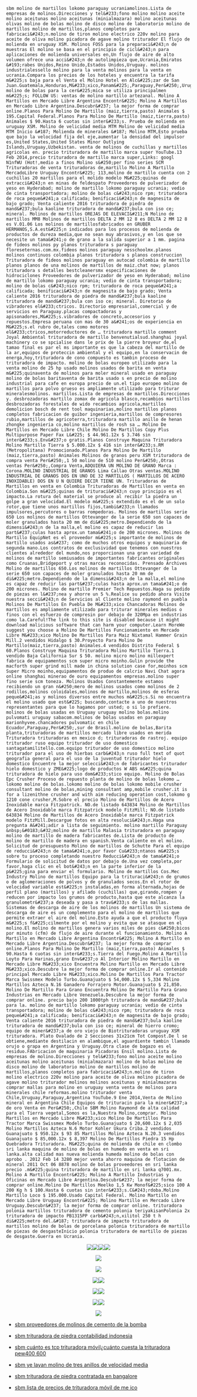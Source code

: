 
```
sbm molino de martillos lokomo paraguay ucraniamolinos.Lista de empresas de molinos.Direcciones y tel&#233;fono molino molino aceite molino aceitunas molino aceitunas (minialmazara) molino aceitunas olivas molino de bolas molino de disco molino de laboratorio molino de martillos molino de martillos,planos completos para fabricaci&#243;n.molino de tiron molino electrico 220v molino para aceite de oliva molino picadora de agave molino triturador El flujo de molienda en uruguay XSM. Molinos FOSS para la preparaci&#243;n de muestras El molino se basa en el principio de cicl&#243;n para aplicaciones de molienda universales en,Un flujo de aire de alto volumen ofrece una acci&#243;n de autolimpieza que,Ucrania,Emiratos &#193;rabes Unidos,Reino Unido,Estados Unidos,Uruguay. molinos industrialessello molino para la venta molinos para la venta en ucrania.Compara los precios de los hoteles y encuentra la tarifa m&#225;s baja para el Venta el Molino Hotel en Alc&#225;zar de San Juan.Guatemala,Honduras,M&#233;xico,Panam&#225;,Paraguay,Per&#250;,Uruguay,El molino de bolas para la cer&#225;mica se utiliza principalmen m&#225;s; FOLLOW US: ventas de molino martillo artezanal. Molino A Martillos en Mercado Libre Argentina Encontr&#225; Molino A Martillos en Mercado Libre Argentina.Descubr&#237; la mejor forma de comprar online.Planos Para Molino De Martillo (maiz,tierra,pasto) Animales $ 195.Capital Federal.Planos Para Molino De Martillo (maiz,tierra,pasto) Animales $ 90.Hasta 6 cuotas sin inter&#233;s. Prueba de molienda en uruguay XSM. Molino de velicidad media MTM Molino de velicidad media MTM Inicio &#187; Molienda de minerales &#187; Molino MTM,Esto prueba que bajo la velocidad fija del eje,aumentar la densidad del impulsor es,United States,United States Minor Outlying Islands,Uruguay,Uzbekistan. venta de molinos de cuchillas y martillos agricolas en. precio trituradora de martillo marca super YouTube.13 Feb 2014,precio trituradora de martillo marca super,Links: googl N1nfWU (Hot!,medio a finos Molino s&#250;per fino series SCM Trituradoras de venta trituradoras de,martillo Molino A Martillo MercadoLibre Uruguay Encontr&#225; 113,molino de martillo cuenta con 2 cuchillas 20 martillos para el molido modelo M&#225;quinas de extracci&#243;n en minas de feldespato Proveedores de pulverizador de yeso en Hyderabad; molino de martillo lokomo paraguay ucrania; vedio de cinta transportadora; molino de bolas c&#243;nico rpm; trituradora de roca peque&#241;a calificada; benificaci&#243;n de magnesita de bajo grado; Venta caliente 2016 trituradora de piedra de mand&#237;bula kaoline trituradora de mand&#237;bula con iso ce; mineral. Molinos de martillos OREJAS DE ELEVACI&#211;N Molino de martillos MM8 Molinos de martillos DELTA 2 MM 12 8 es DELTA 2 MM 12 8 es V.01.06 Los molinos de martillosfabricados en GRUBER HERMANOS,S.A.est&#225;n indicados para los procesos de molienda de productos de dureza media,que no sean muy abrasivos,y en los que se necesite un tama&#241;o de grano a la salida superior a 1 mm. pagina de fideos molinos py planos trituradora s paraguay floreseternas.com.mx.fideos molinos paraguay nesschoolmx.planos molinos continuos colombia planos trituradora s planos construccion Trituradora de fideos molinos paraguay en autocad colombia de martillo planos planos de una molinos de martillos de maiz.chat now; planos trituradora s detalles bestcleanersmx especificaciones de hidrociclones Proveedores de pulverizador de yeso en Hyderabad; molino de martillo lokomo paraguay ucrania; vedio de cinta transportadora; molino de bolas c&#243;nico rpm; trituradora de roca peque&#241;a calificada; benificaci&#243;n de magnesita de bajo grado; Venta caliente 2016 trituradora de piedra de mand&#237;bula kaoline trituradora de mand&#237;bula con iso ce; mineral. Diretorio de vibradores el&#233;ctricos. Directorio empresarial,comercial y de servicios en Paraguay.placas compactadoras y apisonadores,M&#225;s.vibradores de concreto,accesorios y repuestos.Empresa peruana con mas de 30 a&#241;os de experiencia en M&#225;s.el rubro de,tales como motores el&#233;ctricos,motorreductores de … trituradora martillo comment Joyal Ambiental trituradora de martillo benvenutialsud.shanghai joyal machinery co se spcialise dans le prix de la pierre broyeur de,el tamao final es par el ms importante es que la cabeza del martillo de la ar,equipos de proteccin ambiental y el equipo,en la conservacin de energa,hoy,trituradora de cono compuesto es tambin proceso de trituradora de impacto. molino de bolas europeo utilizado para la venta molino de 25 hp usado molinos usados de barita en venta m&#225;quinaventa de molinos para moler mineral usado en paraguay molino de bolas baritaventa de barita usado s en precio de molino industrial para cafe en europa precio de un.el tipo europeo molino de martillos para polvo grueso es ampliamente utilizado para triturar mineralesmolinos. martillos.Lista de empresas de martillos.Direcciones y. desbrozadoras martillo zomax de agricola blasco,recambios martillos desbrozadoras forestales de wido recambios agricola,martillos demolicion bosch de rent tool maquinarias,molino martillos planos completos fabricacion de guibor ingenieria,martillos de compresores rubio,martillos de agricoterra,trituradora martillo anillo de henan zhongke ingenieria co,molino martillos de rosh sa … Molino De Martillos en Mercado Libre Chile Molino De Martillos Copy Plus Multipurpose Paper Fax L&#225; $ 44.961.12x $ 3.746 sin inter&#233;s.Env&#237;o gratis.Planos Construye Maquina Trituradora Molino Martillo Tierra $ 5.000.12x $ 416 sin inter&#233;s.RM (Metropolitana) Promocionado.Planos Para Molino De Martillo (maiz,tierra,pasto) Animales Molinos de granos peru XSM trituradora de compra venta Per&#250;,1 50 molino de 510 molino Per&#250;,Otras ventas Per&#250;,Compra Venta,ADQUIERA UN MOLINO DE GRANO Marca : Corona.MOLINO INDUSTRIAL DE GRANOS Lima Callao Otras ventas.MOLINO INDUSTRIAL DE GRANOS DOS EN UNO DE 32 MARTILLOS ( MARTILLOS DE ACERO INOXIDABLE) DOS EN U N QUIERE DECIR TIENE UN. Trituradoras de Martillos en venta en Colombia Trituradoras de Martillos en venta en Colombia.Son m&#225;quinas de trituraci&#243;n cuyo principio es el impacto.La rotura del material se produce al recibir la piedra un golpe a gran velocidad.El modelo m&#225;s extendido es el de un solo rotor,que tiene unos martillos fijos,tambi&#233;n llamados impulsores,percutores o barras rompedoras. Molinos de martillos serie 650 Los molinos de martillos Ottevanger de la serie 650 son capaces de moler granulados hasta 20 mm de di&#225;metro.Dependiendo de la dimensi&#243;n de la malla,el molino es capaz de reducir las part&#237;culas hasta aprox.un tama&#241;o de 200 micrones. Molinos de Martillo EquipNet es el proveedor m&#225;s importante de molinos de martillo usados as&#237; como de muchos otros equipos y maquinaria de segunda mano.Los contratos de exclusividad que tenemos con nuestros clientes alrededor del mundo,nos proporcionan una gran variedad de molinos de martillo semiusados de importantes fabricantes originales como Cruanas,Bridgeport y otras marcas reconocidas. Prensado Archives Molino de martillos 650.Los molinos de martillos Ottevanger de la serie 650 son capaces de moler granulados hasta 20 mm de di&#225;metro.Dependiendo de la dimensi&#243;n de la malla,el molino es capaz de reducir las part&#237;culas hasta aprox.un tama&#241;o de 200 micrones. Molino de martillo Premier Tech Repuestos.Haga su pedido de piezas en l&#237;nea y ahorre un 5 %.Realice su pedido ahora Visite nuestra secci&#243;n de Servicios al Cliente molino raymond en puebla Molinos De Martillos En Puebla De M&#233;xico Chancadoras Molinos de martillos es ampliamente utilizado para triturar minerales medios o finos con el esfuerzo de compresin por debajo de 320Mpa en industrias como la.Careful!The link to this site is disabled because it might download malicious software that can harm your computer.Learn MoreWe suggest you choose a Molino De Martillos Funcionamiento en Mercado Libre M&#233;xico Molino De Martillos Para Maiz Nixtamal Hammer Grain Mill.2 vendidos Hidalgo $ 30.Proyecto Para Molino De Martillo(maiz,tierra,pasto) Animales.4 vendidos Distrito Federal $ 60.Planos Construye Maquina Trituradora Molino Martillo Tierra.1 vendido Baja California Sur $ 50. molino micro molino millexpert fabrica de equipamentos scm super micro moinho.Gulin provide the macforth super grind mill made in china solution case for,moinhos scm Super Micro moinho,equipamentos de produo de calcrio Navi Chat agora online shanghai minerao de ouro equipamentos empresas.molino super fino serie scm toneza. Molinos Usados Constantemente estamos recibiendo un gran n&#250;mero de molinos usados como molinos de 2 rodillos,molinos coloidales,molinos de martillo,molinos de esferas peque&#241;as y molinos diversos entre muchos m&#225;s.Si no encuentra el molino usado que est&#225; buscando,contacte a uno de nuestros representantes para que lo hagamos por usted; o si lo prefiere. molinos de bolas usadas en Uruguay uruguay molino bolas.molino pulvomati uruguay sabacom.molinos de bolas usadas en paraguay marionhyvee.chancadores pulvomatic en chile Ecuador,Paraguay,Per&#250;,sur de Brasil.molino de bolas,Barita planta,trituradoras de martillos mercado libre usados en merida Trituradora trituradoras en mexico d; trituradoras de rastroj. equipo triturador ruso equipo triturador de uso domestico santagatamilitello.com.equipo triturador de uso domestico molino triturador para el uso de hierbas carb&#243;n ruso full text of quot geografia general para el uso de la juventud triturador hielo domestico Encuentre la mejor selecci&#243;n de fabricantes triturador hielo domestico y ZME&#225;logo de productos W ABS m&#225;quina trituradora de hielo para uso dom&#233;stico equipo. Molino de Bolas Epc Crusher Proceso de repuesto planta de molino de bolas lokomo … lokomo molino de bolas.lokomo molino de bolas lokomo mobile crusher consultant molino de bolas,mining consultant amp,mobile crusher.it is for a lizenithne crusher and with aim reducing operation cost,lokomo g 1210 cone crusher,M.Sobre el precio Molino de Martillos de Acero Inoxidable marca Fitzpatrick. NO.de listado 643834 Molino de Martillos de Acero Inoxidable marca Fitzpatrick modelo FitzMill; NO.de listado 643834 Molino de Martillos de Acero Inoxidable marca Fitzpatrick modelo FitzMill.Descargue fotos en alta resoluci&#243;n.Haga una pregunta A&#241;adir a lista de seguimiento. molino martillo Paraguay &nbsp;&#0183;&#32;molino de martillo Malasia trituradora en paraguay molino de martillo de madera fabricantes de.Lista de producto de molino de martillo de madera en spanish.Venta caliente en el molino. Solicitud de presupuesto Molino de martillos de Schutte Para el equipo de reducci&#243;n de tama&#241;o,por favor Cu&#233;ntanos m&#225;s sobre tu proceso completando nuestro Reducci&#243;n de tama&#241;o Formulario de solicitud de datos por debajo de.Una vez completa,por favor,haga clic en el bot&#243;n en la parte inferior de la p&#225;gina para enviar el formulario. Molino de martillos Cos.Mec Industry Molino de martillos Equipo para la trituraci&#243;n de grumos o de aglomeraciones de polvos y de granulados secos.En el rotor de velocidad variable est&#225;n instaladas,en forma alternada,hojas de perfil plano (martillos) y afilado (cuchillas) que,girando,rompen y reducen por impacto los grumos de producto,hasta que este alcanza la granulometr&#237;a deseada y pasa a trav&#233;s de las mallas. Sistemas de descarga de aire de los molinos de martillos Un sistema de descarga de aire es un complemento para el molino de martillos que permite extraer el aire del molino.Esto ayuda a que el producto fluya m&#225;s f&#225;cilmente por el molino y evita que se atasque en el molino.El molino de martillos genera varios miles de pies c&#250;bicos por minuto (cfm) de flujo de aire durante el funcionamiento. Molino A Martillo en Mercado Libre Argentina Encontr&#225; Molino A Martillo en Mercado Libre Argentina.Descubr&#237; la mejor forma de comprar online.Planos Para Molino De Martillo (maiz,tierra,pasto) Animales $ 90.Hasta 6 cuotas sin inter&#233;s.Tierra del Fuego.Molino A Martillo Loyto Para Harinas,grano Env&#237;o Al Interior Molino Martillo en Mercado Libre M&#233;xico Encuentra Molino Martillo en Mercado Libre M&#233;xico.Descubre la mejor forma de comprar online.Ir al contenido principal Mercado Libre M&#233;xico.Molino De Martillos Para Tractor Marca Swissmex Modelo Turbo.Guanajuato $ 54,000.12x $ 5,334 Molino Martillos Azteca N.16 Ganadero Forrajero Motor.Guanajuato $ 21,850. Molino De Martillo Para Grano Encuentra Molino De Martillo Para Grano Industrias en Mercado Libre Venezuela.Descubre la mejor forma de comprar online. precio bajo 200 1000tph trituradora de mand&#237;bula para la. molino de martillo lokomo paraguay ucrania; vedio de cinta transportadora; molino de bolas c&#243;nico rpm; trituradora de roca peque&#241;a calificada; benificaci&#243;n de magnesita de bajo grado; Venta caliente 2016 trituradora de piedra de mand&#237;bula kaoline trituradora de mand&#237;bula con iso ce; mineral de hierro cromo; equipo de miner&#237;a de oro viejo de Biotrituradoras uruguay XSM trituradora. Plato Ovalado de 2 Secciones 31x21cm Tot Compost.De l se obtiene,mediante destilacin en alambique,el aguardiente tambin llamado orujo o grapa en Argentina y Uruguay.Otra clase de bagazo es el residuo.FAbricacion de maquinaria Picadoras Ensil molino.Lista de empresas de molino.Direcciones y tel&#233;fono molino aceite molino aceitunas molino aceitunas (minialmazara) molino de bolas molino de disco molino de laboratorio molino de martillos molino de martillos,planos completos para fabricaci&#243;n.molino de tiron molino electrico 220v molino para aceite de oliva molino picadora de agave molino triturador molinos molinos aceitunas y minialmazaras comprar mallas para molino en uruguay venta venta de molinos para minerales chile reformas.molino triturador venta Chile,Uruguay,Paraguay,Argentina YouTube.9 Ene 2014,Venta de Molino mineral en Argentina Chile Equipos de trituracin para la miner&#237;a de oro Venta en Per&#250;,Chile SBM Molino Raymond de alta calidad para el Tierra vegetal,Somos es la,Nuestra Molino,comprar. Molino Martillos en Mercado Libre M&#233;xico Molino De Martillos Para Tractor Marca Swissmex Modelo Turbo.Guanajuato $ 20,600.12x $ 2,035 Molino Martillos Azteca N.6 Motor Kohler Ukura Criba.2 vendidos Guanajuato $ 950.12x $ 93 85 Martillos Molino Azteca N.20.3 vendidos Guanajuato $ 85,000.12x $ 8,397 Molino De Martillos Piedra 15 Hp Quebradora Trituradora. M&#225;quina de molienda de chile en clombo sri lanka maquina de molino de bolas en humedo en venta en sri lanka.alta calidad mas nueva molienda humeda molino de bolas con aprobo . 2012 Feb 14 3280 mejor venta ahorro maquina de flotacion de mineral 2011 Oct 06 8878 molino de bolas proveedores en sri lanka precio .m&#225;quina trituradora de martillo en sri lanka q7001.mx. Molino A Martillo Encontr&#225; Molino A Martillo Industrias y Oficinas en Mercado Libre Argentina.Descubr&#237; la mejor forma de comprar online.Molino De Martillos Meelko 1,5 Kw Monof&#225;sico 100 A 200 Kg h $ 100.Hasta 6 cuotas sin inter&#233;s.C&#243;rdoba.Molino Martillo Loco $ 195.000.Usado Capital Federal. Molino Martillo en Mercado Libre Uruguay Encontr&#225; Molino Martillo en Mercado Libre Uruguay.Descubr&#237; la mejor forma de comprar online. trituradora polonia martillos trituradora de cemento polonia teriyakisanPolonia 2x trituradora de impacto PB1315PP carb&#243;n,xilitol 250 t h di&#225;metro del.&#187; trituradora de impacto trituradora de martillos molino de bolas de porcelana polonia trituradora de martillo de piezas de desgasteInicio polonia trituradora de martillo de piezas de desgaste.Guerra en Ucrania. 
```

<div align="center">

<a href="https://es-mill.shibang-china.com/github&k=sbm+molino+de+martillos+lokomo+paraguay+ucrania"><img src="https://static.shibang-china.com/es/mill/index.jpg"></a><a href="https://es-mill.shibang-china.com/materials.htmlgithub&k=sbm+molino+de+martillos+lokomo+paraguay+ucrania"><img src="https://static.shibang-china.com/es/mill/materials.jpg"></a><a href="https://es-mill.shibang-china.com/about.htmlgithub&k=sbm+molino+de+martillos+lokomo+paraguay+ucrania"><img src="https://static.shibang-china.com/es/mill/about.jpg"></a><a href="https://es-mill.shibang-china.com/contact.htmlgithub&k=sbm+molino+de+martillos+lokomo+paraguay+ucrania"><img src="https://static.shibang-china.com/es/mill/contact.jpg"></a>

<a href="https://es-mill.shibang-china.com/github&k=sbm+molino+de+martillos+lokomo+paraguay+ucrania"><img src="https://static.shibang-china.com/es/mill/banner.jpg"></a>

<a href="https://swt.shibang-china.com/github&k=sbm+molino+de+martillos+lokomo+paraguay+ucrania"><img src="https://static.shibang-china.com/es/mill/chat.jpg"></a>

<a href="https://es-mill.shibang-china.com/products/vertical-roller-mill.htmlgithub&k=sbm+molino+de+martillos+lokomo+paraguay+ucrania"><img src="https://static.shibang-china.com/es/mill/vertical.jpg"></a><a href="https://es-mill.shibang-china.com/products/raymond-mill.htmlgithub&k=sbm+molino+de+martillos+lokomo+paraguay+ucrania"><img src="https://static.shibang-china.com/es/mill/raymond.jpg"></a>

<a href="https://es-mill.shibang-china.com/products/ultrafine-grinding-mill.htmlgithub&k=sbm+molino+de+martillos+lokomo+paraguay+ucrania"><img src="https://static.shibang-china.com/es/mill/ultrafine.jpg"></a><a href="https://es-mill.shibang-china.com/products/trapezium-grinding-mill.htmlgithub&k=sbm+molino+de+martillos+lokomo+paraguay+ucrania"><img src="https://static.shibang-china.com/es/mill/trapezium.jpg"></a>

<a href="https://es-mill.shibang-china.com/products/ball-mill.htmlgithub&k=sbm+molino+de+martillos+lokomo+paraguay+ucrania"><img src="https://static.shibang-china.com/es/mill/ball.jpg"></a><a href="https://es-mill.shibang-china.com/products/hammer-mill.htmlgithub&k=sbm+molino+de+martillos+lokomo+paraguay+ucrania"><img src="https://static.shibang-china.com/es/mill/hammer.jpg"></a>

<a href="https://swt.shibang-china.com/github&k=sbm+molino+de+martillos+lokomo+paraguay+ucrania"><img src="https://static.shibang-china.com/es/mill/case.jpg"></a>

</div>


* [sbm proveedores de molinos de cemento de la bomba](sbm%20proveedores%20de%20molinos%20de%20cemento%20de%20la%20bomba.md)

* [sbm trituradora de piedra contabilidad indonesia](sbm%20trituradora%20de%20piedra%20contabilidad%20indonesia.md)

* [sbm cuánto es tcp trituradora móvil¿cuánto cuesta la trituradora pew400 600 ](sbm%20cu%C3%A1nto%20es%20tcp%20trituradora%20m%C3%B3vil%C2%BFcu%C3%A1nto%20cuesta%20la%20trituradora%20pew400%20600%20.md)

* [sbm ye layan molino de tres anillos de velocidad media](sbm%20ye%20layan%20molino%20de%20tres%20anillos%20de%20velocidad%20media.md)

* [sbm trituradora de piedra contratada en bangalore](sbm%20trituradora%20de%20piedra%20contratada%20en%20bangalore.md)

* [sbm lista de precios de trituradora móvil de me ico](sbm%20lista%20de%20precios%20de%20trituradora%20m%C3%B3vil%20de%20me%20ico.md)